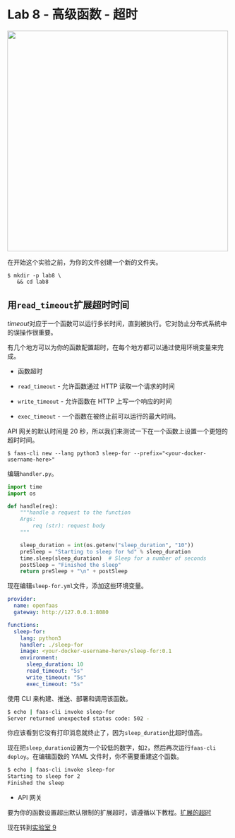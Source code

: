 # Lab 8 - 高级函数 - 超时

<img src="https://github.com/openfaas/media/raw/master/OpenFaaS_Magnet_3_1_png.png" width="500px"></img>

在开始这个实验之前，为你的文件创建一个新的文件夹。

```plain
$ mkdir -p lab8 \
   && cd lab8
```

## 用`read_timeout`扩展超时时间

*timeout*对应于一个函数可以运行多长时间，直到被执行。它对防止分布式系统中的误操作很重要。

有几个地方可以为你的函数配置超时，在每个地方都可以通过使用环境变量来完成。

* 函数超时

* `read_timeout` - 允许函数通过 HTTP 读取一个请求的时间
* `write_timeout` - 允许函数在 HTTP 上写一个响应的时间
* `exec_timeout` - 一个函数在被终止前可以运行的最大时间。

API 网关的默认时间是 20 秒，所以我们来测试一下在一个函数上设置一个更短的超时时间。

```plain
$ faas-cli new --lang python3 sleep-for --prefix="<your-docker-username-here>"
```

编辑`handler.py`。

```python
import time
import os

def handle(req):
    """handle a request to the function
    Args:
        req (str): request body
    """

    sleep_duration = int(os.getenv("sleep_duration", "10"))
    preSleep = "Starting to sleep for %d" % sleep_duration
    time.sleep(sleep_duration)  # Sleep for a number of seconds
    postSleep = "Finished the sleep"
    return preSleep + "\n" + postSleep
```

现在编辑`sleep-for.yml`文件，添加这些环境变量。

```yaml
provider:
  name: openfaas
  gateway: http://127.0.0.1:8080

functions:
  sleep-for:
    lang: python3
    handler: ./sleep-for
    image: <your-docker-username-here>/sleep-for:0.1
    environment:
      sleep_duration: 10
      read_timeout: "5s"
      write_timeout: "5s"
      exec_timeout: "5s"
```

使用 CLI 来构建、推送、部署和调用该函数。

```sh
$ echo | faas-cli invoke sleep-for
Server returned unexpected status code: 502 -
```

你应该看到它没有打印消息就终止了，因为`sleep_duration`比超时值高。

现在把`sleep_duration`设置为一个较低的数字，如`2`，然后再次运行`faas-cli deploy`。在编辑函数的 YAML 文件时，你不需要重建这个函数。

```sh
$ echo | faas-cli invoke sleep-for
Starting to sleep for 2
Finished the sleep
```

* API 网关

要为你的函数设置超出默认限制的扩展超时，请遵循以下教程。[扩展的超时](https://docs.openfaas.com/tutorials/expanded-timeouts/)

现在转到[实验室 9](lab9.md)